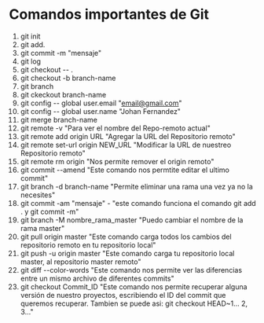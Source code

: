 # Comandos importantes de Git

1. git init
2. git add. 
3. git commit -m "mensaje"
4. git log 
5. git checkout -- .
6. git checkout -b branch-name
7. git branch
8. git ckeckout branch-name
9. git config -- global user.email "email@gmail.com"
10. git config -- global user.name "Johan Fernandez"
11. git merge branch-name
12. git remote -v  "Para ver el nombre del Repo-remoto actual"
13. git remote add origin URL "Agregar la URL del Repositorio remoto"
14. git remote set-url origin NEW_URL "Modificar la URL de nuestreo Repositorio remoto"
15. git remote rm origin "Nos permite remover el origin remoto"
16. git commit --amend "Este comando nos permtite editar el ultimo commit"
17. git branch -d branch-name "Permite eliminar una rama una vez ya no la necesites"
18. git commit -am "mensaje" - "este comando funciona el comando git add . y git commit -m"
19. git branch -M nombre_rama_master "Puedo cambiar el nombre de la rama master"
20. git pull origin master "Este comando carga todos los cambios del repositorio remoto en tu repositorio local"
21. git push -u origin master "Este comando carga tu repositorio local master, al repositorio master remoto"
22. git diff --color-words "Este comando nos permite ver las diferencias entre un mismo archivo de diferentes commits"
23. git checkout Commit_ID "Este comando nos permite recuperar alguna versión de nuestro proyectos, escribiendo el ID del commit que queremos recuperar. Tambien se puede asi: git checkout HEAD~1... 2, 3..."
